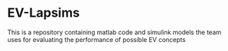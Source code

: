 # EV-Lapsims
This is a repository containing matlab code and simulink models the team uses for evaluating the performance of possible EV concepts
